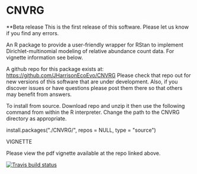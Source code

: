 # CNVRG

**Beta release
This is the first release of this software. Please let us know if you find any errors.

An R package to provide a user-friendly wrapper for RStan to implement Dirichlet-multinomial modeling of relative abundance count data. For vignette information see below.

A github repo for this package exists at: https://github.com/JHarrisonEcoEvo/CNVRG
Please check that repo out for new versions of this software that are under development. Also, if you discover issues or have questions please post them there so that others may benefit from answers.

To install from source. Download repo and unzip it then use the following command from within the R interpreter. 
Change the path to the CNVRG directory as appropriate. 

install.packages("./CNVRG/", repos = NULL, type = "source")

VIGNETTE

Please view the pdf vignette available at the repo linked above.

<!-- badges: start -->
[![Travis build status](https://travis-ci.com/JHarrisonEcoEvo/CNVRG.svg?branch=master)](https://travis-ci.com/JHarrisonEcoEvo/CNVRG)
<!-- badges: end -->